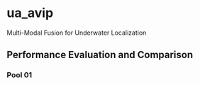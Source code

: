 # ua_avip
Multi-Modal Fusion for Underwater Localization

## Performance Evaluation and Comparison
### Pool 01

